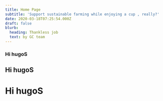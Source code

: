 ```yaml
---
title: Home Page
subtitle: 'Support sustainable farming while enjoying a cup , really?'
date: 2020-03-18T07:25:54.000Z
draft: false
blurb:
  heading: Thankless job
  text: by GC team
---
```

### Hi hugoS
## Hi hugoS
# Hi hugoS
